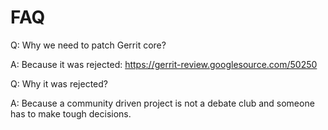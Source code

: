 FAQ
===

Q:
Why we need to patch Gerrit core?

A:
Because it was rejected: https://gerrit-review.googlesource.com/50250

Q:
Why it was rejected?

A:
Because a community driven project is not a debate club and someone has
to make tough decisions.

